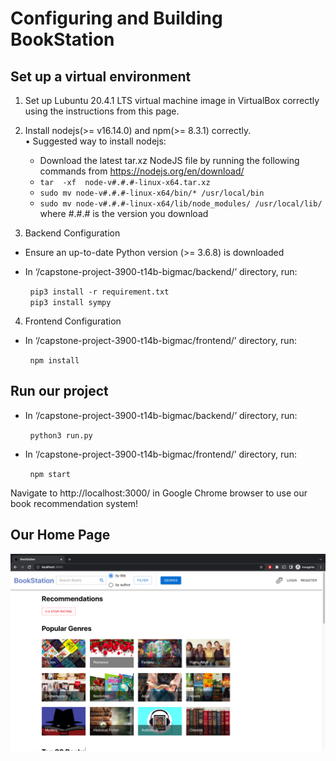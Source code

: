 # Configuring and Building BookStation

## Set up a virtual environment
1. Set up Lubuntu 20.4.1 LTS virtual machine image in VirtualBox correctly using the instructions from this page.
2. Install nodejs(>= v16.14.0) and npm(>= 8.3.1) correctly.\
  •	Suggested way to install nodejs:
      *	Download the latest tar.xz NodeJS file by running the following commands from https://nodejs.org/en/download/ 
      *	`tar  -xf  node-v#.#.#-linux-x64.tar.xz`
      *	`sudo mv node-v#.#.#-linux-x64/bin/* /usr/local/bin`
      *	`sudo mv node-v#.#.#-linux-x64/lib/node_modules/ /usr/local/lib/`
      where #.#.# is the version you download

3. Backend Configuration
* Ensure an up-to-date Python version (>= 3.6.8) is downloaded

* In ‘/capstone-project-3900-t14b-bigmac/backend/’ directory, run:

&nbsp;&nbsp;&nbsp;&nbsp;&nbsp;&nbsp;&nbsp;&nbsp;`pip3 install -r requirement.txt`\
&nbsp;&nbsp;&nbsp;&nbsp;&nbsp;&nbsp;&nbsp;&nbsp;`pip3 install sympy`

4. Frontend Configuration
* In ‘/capstone-project-3900-t14b-bigmac/frontend/’ directory, run:

&nbsp;&nbsp;&nbsp;&nbsp;&nbsp;&nbsp;&nbsp;&nbsp;`npm install`

## Run our project

* In ‘/capstone-project-3900-t14b-bigmac/backend/’ directory, run:

&nbsp;&nbsp;&nbsp;&nbsp;&nbsp;&nbsp;&nbsp;&nbsp;`python3 run.py`

* In ‘/capstone-project-3900-t14b-bigmac/frontend/’ directory, run:

&nbsp;&nbsp;&nbsp;&nbsp;&nbsp;&nbsp;&nbsp;&nbsp;`npm start`

Navigate to http://localhost:3000/ in Google Chrome browser to use our book recommendation system!

## Our Home Page
![BookStation Home Page](home.png?raw=true "BookStation Home Page")